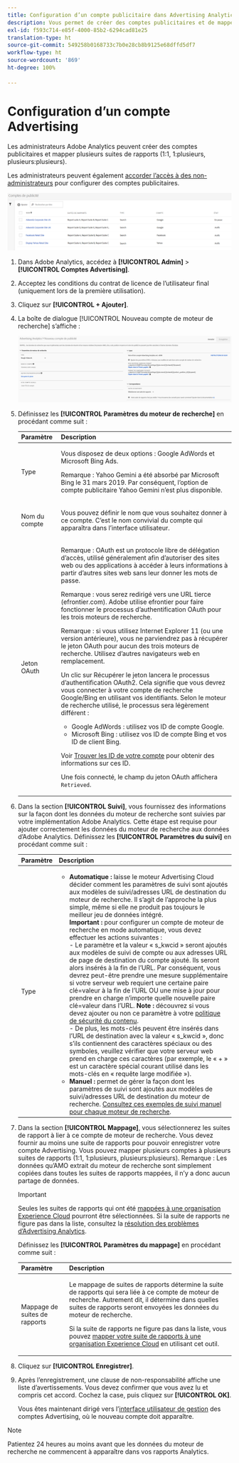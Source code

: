 ```yaml
---
title: Configuration d’un compte publicitaire dans Advertising Analytics
description: Vous permet de créer des comptes publicitaires et de mapper plusieurs comptes à plusieurs suites de rapports.
exl-id: f593c714-e85f-4000-85b2-6294cad81e25
translation-type: ht
source-git-commit: 549258b0168733c7b0e28cb8b9125e68dffd5df7
workflow-type: ht
source-wordcount: '869'
ht-degree: 100%

---
```


# Configuration d’un compte Advertising

Les administrateurs Adobe Analytics peuvent créer des comptes publicitaires et mapper plusieurs suites de rapports (1:1, 1:plusieurs, plusieurs:plusieurs).

Les administrateurs peuvent également [accorder l’accès à des non-administrateurs](/help/integrate/c-advertising-analytics/overview.md#section_FCC58EB635954A32990D4E67B52B4369) pour configurer des comptes publicitaires.

![](assets/aa_accounts.png)

1. Dans Adobe Analytics, accédez à **[!UICONTROL Admin]** > **[!UICONTROL Comptes Advertising]**.
1. Acceptez les conditions du contrat de licence de l’utilisateur final (uniquement lors de la première utilisation).
1. Cliquez sur **[!UICONTROL + Ajouter]**.
1. La boîte de dialogue [!UICONTROL Nouveau compte de moteur de recherche] s’affiche :

   ![](assets/aa_new_se_account.png)

1. Définissez les **[!UICONTROL Paramètres du moteur de recherche]** en procédant comme suit :

   <table id="table_B3BE66B7D4C54766B8FFD2C6DCD657AF"> 
    <thead> 
      <tr> 
      <th colname="col1" class="entry"> Paramètre </th> 
      <th colname="col2" class="entry"> Description </th> 
      </tr>
    </thead>
    <tbody> 
      <tr> 
      <td colname="col1"> <p>Type </p> </td> 
      <td colname="col2"> <p>Vous disposez de deux options : Google AdWords et Microsoft Bing Ads. </p> <p>Remarque : Yahoo Gemini a été absorbé par Microsoft Bing le 31 mars 2019. Par conséquent, l’option de compte publicitaire Yahoo Gemini n’est plus disponible.  </p> </td> 
      </tr> 
      <tr> 
      <td colname="col1"> <p>Nom du compte </p> </td> 
      <td colname="col2"> <p>Vous pouvez définir le nom que vous souhaitez donner à ce compte. C’est le nom convivial du compte qui apparaîtra dans l’interface utilisateur. </p> </td> 
      </tr> 
      <tr> 
      <td colname="col1"> <p>Jeton OAuth </p> </td> 
      <td colname="col2"> <p>Remarque : OAuth est un protocole libre de délégation d’accès, utilisé généralement afin d’autoriser des sites web ou des applications à accéder à leurs informations à partir d’autres sites web sans leur donner les mots de passe. </p> <p>Remarque : vous serez redirigé vers une URL tierce (efrontier.com). Adobe utilise efrontier pour faire fonctionner le processus d’authentification OAuth pour les trois moteurs de recherche. </p> <p>Remarque : si vous utilisez Internet Explorer 11 (ou une version antérieure), vous ne parviendrez pas à récupérer le jeton OAuth pour aucun des trois moteurs de recherche. Utilisez d’autres navigateurs web en remplacement. </p> <p>Un clic sur <span class="uicontrol">Récupérer le jeton</span> lancera le processus d’authentification OAuth2. Cela signifie que vous devrez vous connecter à votre compte de recherche Google/Bing en utilisant vos identifiants. Selon le moteur de recherche utilisé, le processus sera légèrement différent : </p>
      <ul id="ul_FC9B5612F6554495B04C357CB0AB72EB"> 
       <li id="li_CD54231BFF134F83B3B5B14B34A0E1D2">Google AdWords : utilisez vos ID de compte Google. </li> 
       <li id="li_89B9D54BAA914E5DB2959B193489582E">Microsoft Bing : utilisez vos ID de compte Bing et vos ID de client Bing. </li> 
       </ul> <p>Voir <a href="/help/integrate/c-advertising-analytics/c-adanalytics-workflow/aa-locate-account-id.md"  > Trouver les ID de votre compte</a> pour obtenir des informations sur ces ID. </p> <p>Une fois connecté, le champ du jeton OAuth affichera  <code>Retrieved</code>. </p> </td> 
      </tr> 
    </tbody> 
    </table>

1. Dans la section **[!UICONTROL Suivi]**, vous fournissez des informations sur la façon dont les données du moteur de recherche sont suivies par votre implémentation Adobe Analytics. Cette étape est requise pour ajouter correctement les données du moteur de recherche aux données d’Adobe Analytics.
Définissez les **[!UICONTROL Paramètres du suivi]** en procédant comme suit :

   | Paramètre | Description |
   |--- |--- |
   | Type | <ul><li>**Automatique :** laisse le moteur Advertising Cloud décider comment les paramètres de suivi sont ajoutés aux modèles de suivi/adresses URL de destination du moteur de recherche. Il s’agit de l’approche la plus simple, même si elle ne produit pas toujours le meilleur jeu de données intégré.<br>**Important :** pour configurer un compte de moteur de recherche en mode automatique, vous devez effectuer les actions suivantes :<br>- Le paramètre et la valeur « s_kwcid » seront ajoutés aux modèles de suivi de compte ou aux adresses URL de page de destination du compte ajouté. Ils seront alors insérés à la fin de l’URL. Par conséquent, vous devrez peut-être prendre une mesure supplémentaire si votre serveur web requiert une certaine paire clé=valeur à la fin de l’URL OU une mise à jour pour prendre en charge n’importe quelle nouvelle paire clé=valeur dans l’URL. **Note :** découvrez si vous devez ajouter ou non ce paramètre à votre [politique de sécurité du contenu](https://docs.adobe.com/content/help/fr-FR/id-service/using/reference/csp.html).<br>- De plus, les mots-clés peuvent être insérés dans l’URL de destination avec la valeur « s_kwcid », donc s’ils contiennent des caractères spéciaux ou des symboles, veuillez vérifier que votre serveur web prend en charge ces caractères (par exemple, le « + » est un caractère spécial courant utilisé dans les mots-clés en « requête large modifiée »).</li><li>**Manuel :** permet de gérer la façon dont les paramètres de suivi sont ajoutés aux modèles de suivi/adresses URL de destination du moteur de recherche. [Consultez ces exemples de suivi manuel pour chaque moteur de recherche](/help/integrate/c-advertising-analytics/c-adanalytics-workflow/aa-manual-vs-automatic-tracking.md).</li></ul> |

1. Dans la section **[!UICONTROL Mappage]**, vous sélectionnerez les suites de rapport à lier à ce compte de moteur de recherche. Vous devez fournir au moins une suite de rapports pour pouvoir enregistrer votre compte Advertising. Vous pouvez mapper plusieurs comptes à plusieurs suites de rapports (1:1, 1:plusieurs, plusieurs:plusieurs). Remarque : Les données qu’AMO extrait du moteur de recherche sont simplement copiées dans toutes les suites de rapports mappées, il n’y a donc aucun partage de données.

   >[!IMPORTANT]
   >
   >Seules les suites de rapports qui ont été [mappées à une organisation Experience Cloud](https://docs.adobe.com/content/help/fr-FR/core-services/interface/about-core-services/report-suite-mapping.html) pourront être sélectionnées. Si la suite de rapports ne figure pas dans la liste, consultez la [résolution des problèmes d’Advertising Analytics](/help/integrate/c-advertising-analytics/c-adanalytics-workflow/aa-troubleshooting.md).

   Définissez les **[!UICONTROL Paramètres du mappage]** en procédant comme suit :

   <table id="table_AF876DC40F97403882C0AA528BD204FF"> 
    <thead> 
      <tr> 
      <th colname="col1" class="entry"> Paramètre </th> 
      <th colname="col2" class="entry"> Description </th> 
      </tr>
    </thead>
    <tbody> 
      <tr> 
      <td colname="col1"> <p>Mappage de suites de rapports </p> </td> 
      <td colname="col2"> <p>Le mappage de suites de rapports détermine la suite de rapports qui sera liée à ce compte de moteur de recherche. Autrement dit, il détermine dans quelles suites de rapports seront envoyées les données du moteur de recherche. </p> <p>Si la suite de rapports ne figure pas dans la liste, vous pouvez <a href="https://docs.adobe.com/content/help/fr-FR/core-services/interface/about-core-services/report-suite-mapping.html"  >mapper votre suite de rapports à une organisation Experience Cloud</a> en utilisant cet outil. </p> </td> 
      </tr> 
    </tbody> 
    </table>

1. Cliquez sur **[!UICONTROL Enregistrer]**.
1. Après l’enregistrement, une clause de non-responsabilité affiche une liste d’avertissements. Vous devez confirmer que vous avez lu et compris cet accord. Cochez la case, puis cliquez sur **[!UICONTROL OK]**.

   Vous êtes maintenant dirigé vers l’[interface utilisateur de gestion](/help/integrate/c-advertising-analytics/c-adanalytics-workflow/aa-manage-ad-accounts.md) des comptes Advertising, où le nouveau compte doit apparaître.

>[!NOTE]
>
>Patientez 24 heures au moins avant que les données du moteur de recherche ne commencent à apparaître dans vos rapports Analytics.
